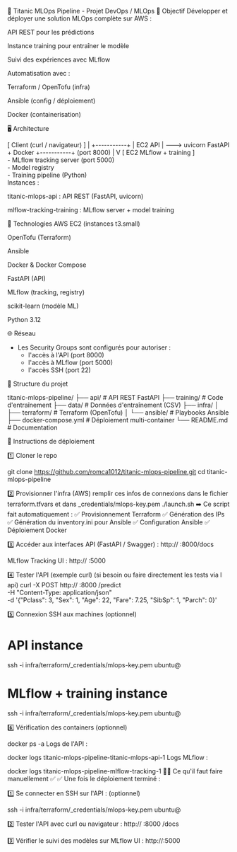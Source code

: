 🚀 Titanic MLOps Pipeline - Projet DevOps / MLOps
🎯 Objectif
Développer et déployer une solution MLOps complète sur AWS :

API REST pour les prédictions

Instance training pour entraîner le modèle

Suivi des expériences avec MLflow

Automatisation avec :

Terraform / OpenTofu (infra)

Ansible (config / déploiement)

Docker (containerisation)

🖥️ Architecture

[ Client (curl / navigateur) ]
          |
    +-----------+
    | EC2 API   |  --->  uvicorn FastAPI  + Docker
    +-----------+         (port 8000)
          |
          V
[ EC2 MLflow + training ]  
    - MLflow tracking server (port 5000)  
    - Model registry  
    - Training pipeline (Python)  
Instances :

titanic-mlops-api : API REST (FastAPI, uvicorn)

mlflow-tracking-training : MLflow server + model training

🔨 Technologies
AWS EC2 (instances t3.small)

OpenTofu (Terraform)

Ansible

Docker & Docker Compose

FastAPI (API)

MLflow (tracking, registry)

scikit-learn (modèle ML)

Python 3.12

🌐 Réseau
- Les Security Groups sont configurés pour autoriser :
  - l'accès à l'API (port 8000)
  - l'accès à MLflow (port 5000)
  - l'accès SSH (port 22)

📁 Structure du projet

titanic-mlops-pipeline/
├── api/                 # API REST FastAPI
├── training/            # Code d'entraînement
├── data/                # Données d'entraînement (CSV)
├── infra/
│   ├── terraform/       # Terraform (OpenTofu)
│   └── ansible/         # Playbooks Ansible
├── docker-compose.yml   # Déploiement multi-container
└── README.md            # Documentation

🚀 Instructions de déploiement

1️⃣ Cloner le repo

git clone https://github.com/romca1012/titanic-mlops-pipeline.git
cd titanic-mlops-pipeline


2️⃣ Provisionner l'infra (AWS)
remplir ces infos de connexions dans le fichier terraform.tfvars et dans _credentials/mlops-key.pem
./launch.sh
➡️ Ce script fait automatiquement :
✅ Provisionnement Terraform
✅ Génération des IPs
✅ Génération du inventory.ini pour Ansible
✅ Configuration Ansible
✅ Déploiement Docker

3️⃣ Accéder aux interfaces
API (FastAPI / Swagger) :
http:// <IP-API> :8000/docs

MLflow Tracking UI :
http:// <IP-MLFLOW> :5000

4️⃣ Tester l'API (exemple curl) (si besoin ou faire directement les tests via l api)
curl -X POST http:// <IP-API>:8000 /predict \
-H "Content-Type: application/json" \
-d '{"Pclass": 3, "Sex": 1, "Age": 22, "Fare": 7.25, "SibSp": 1, "Parch": 0}'


5️⃣ Connexion SSH aux machines (optionnel)
# API instance
ssh -i infra/terraform/_credentials/mlops-key.pem ubuntu@ <IP-API> 

# MLflow + training instance
ssh -i infra/terraform/_credentials/mlops-key.pem ubuntu@ <IP-MLFLOW> 

6️⃣ Vérification des containers (optionnel)

docker ps -a
Logs de l'API :

docker logs titanic-mlops-pipeline-titanic-mlops-api-1
Logs MLflow :

docker logs titanic-mlops-pipeline-mlflow-tracking-1
🧑‍🏫 Ce qu'il faut faire manuellement ✅
✅ Une fois le déploiement terminé :

1️⃣ Se connecter en SSH sur l'API : (optionnel)

ssh -i infra/terraform/_credentials/mlops-key.pem ubuntu@ <IP-API> 

2️⃣ Tester l'API avec curl ou navigateur :
http:// <IP-API>:8000 /docs

3️⃣ Vérifier le suivi des modèles sur MLflow UI :
http://<IP-MLFLOW>:5000

